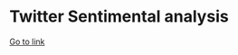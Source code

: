 # Twitter Sentimental analysis
[Go to link](https://swatithakur1828214.github.io/sentimental-analysis/)
